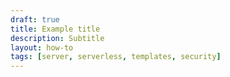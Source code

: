 ```yaml
---
draft: true
title: Example title
description: Subtitle
layout: how-to
tags: [server, serverless, templates, security]
---
```


